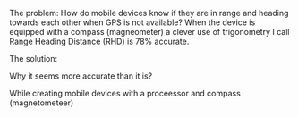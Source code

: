 The problem:
How do mobile devices know if they are in range and heading towards each other when GPS is not available? When the device is equipped with a compass (magneometer) a clever use of trigonometry I call Range Heading Distance (RHD) is 78% accurate.

The solution:

Why it seems more accurate than it is?



While creating mobile devices with a proceessor and compass (magnetometeer) 
